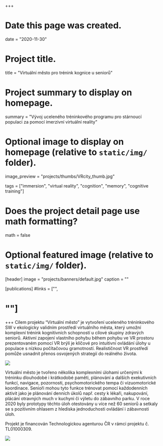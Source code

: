 +++
# Date this page was created.
date = "2020-11-30"

# Project title.
title = "Virtuální město pro trénink kognice u seniorů"

# Project summary to display on homepage.
summary = "Vývoj uceleného tréninkového programu pro stárnoucí populaci za pomocí imerzivní virtuální reality"

# Optional image to display on homepage (relative to `static/img/` folder).
image_preview = "projects/thumbs/VRcity_thumb.jpg"

tags = ["immersion", "virtual reality", "cognition", "memory", "cognitive training"]

# Does the project detail page use math formatting?
math = false

# Optional featured image (relative to `static/img/` folder).
[header]
image = "projects/banners/default.jpg"
caption = ""

[publications]
#links = ["",
#        ""]
+++
Cílem projektu “Virtuální město” je vytvoření uceleného tréninkového SW v ekologicky validním prostředí virtuálního města, který umožní komplexní trénink kognitivních schopností u cílové skupiny zdravých seniorů. 
Aktivní zapojení vlastního pohybu během pohybu ve VR prostoru prezentovaném pomocí VR brýlí je klíčové pro intuitivní ovládání úlohy u populace s nízkou počítačovou gramotností. 
Realističnost VR prostředí pomůže usnadnit přenos osvojených strategií do reálného života.

![](/img/projects/specs/VRcity/VRcity.jpg)


Virtuální město je tvořeno několika komplexními úlohami určenými k tréninku dlouhodobé i krátkodobé paměti, plánování a dalších exekutivních funkcí, navigace, pozornosti, psychomotorického tempa či vizuomotorické koordinace. 
Senioři mohou tyto funkce trénovat pomocí každodenních aktivit jako je plánování denních úkolů např. cesty k lékaři, nakupování, plácání otravných much v kuchyni či výletu do zábavního parku. 
V roce 2020 byly prototypy těchto úloh otestovány u více než 60 seniorů a setkaly se s pozitivním ohlasem z hlediska jednoduchosti ovládání i zábavnosti úloh. 


Projekt je financován Technologickou agenturou ČR v rámci projektu č. TL01000309.

![](/img/projects/logos/tacr.jpg)

